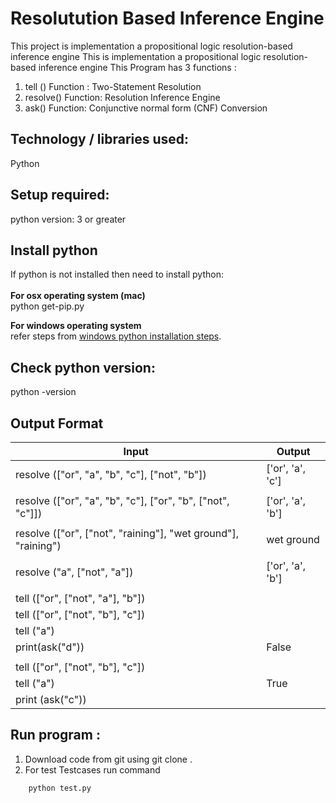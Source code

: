 # Resolutution Based Inference Engine
This project  is implementation a propositional logic resolution-based inference engine
This is implementation a propositional logic resolution-based inference engine
This Program has 3 functions : 

1. tell () Function : Two-Statement Resolution
2. resolve() Function: Resolution Inference Engine
3. ask() Function:  Conjunctive normal form (CNF) Conversion

## Technology / libraries used: <br />
Python

## Setup required:<br />
python version: 3 or greater<br />

## Install python <br />
If python is not installed then need to install python:<br />
<br />
**For  osx operating system (mac)**<br />
	python get-pip.py 

**For windows operating system**<br />
	refer steps from [windows python installation steps](https://docs.python.org/3/using/windows.html).
	

## Check python version:
python -version

## Output Format 

| Input  					 		| Output 		|
| --------------------------------------------------------------| --------------------- |
| resolve (["or", "a", "b", "c"], ["not", "b"])  		| ['or', 'a', 'c'] 	|
| 								|			|
|resolve (["or", "a", "b", "c"], ["or", "b", ["not", "c"]])   	| ['or', 'a', 'b']  	|
|								|			|
| resolve (["or", ["not", "raining"], "wet ground"], "raining") | wet ground 	     	|
|								|			|
| resolve ("a", ["not", "a"])					| ['or', 'a', 'b'] 	|
|								|			|
| tell (["or", ["not", "a"], "b"])				|			|		|
| tell (["or", ["not", "b"], "c"])				|			|
| tell ("a")							|			|
| print(ask("d")) 			    		        |  False		|
|								|			|				|tell (["or", ["not", "a"], "b"])				|			|				
|tell (["or", ["not", "b"], "c"])				|			|
|tell ("a")							|  True			|
|print (ask("c"))  						|			|




## Run program : <br />
1. Download code from git  using  git clone .
2. For test Testcases run command
```
	python test.py
```	


